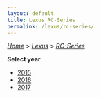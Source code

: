 ```yaml
---
layout: default
title: Lexus RC-Series
permalink: /lexus/rc-series/
---
```

[*Home*](/) > [*Lexus*](/lexus/) > [*RC-Series*](/lexus/rc-series/)

**Select year**

- [2015](/lexus/rc-series/2015/)
- [2016](/lexus/rc-series/2016/)
- [2017](/lexus/rc-series/2017/)